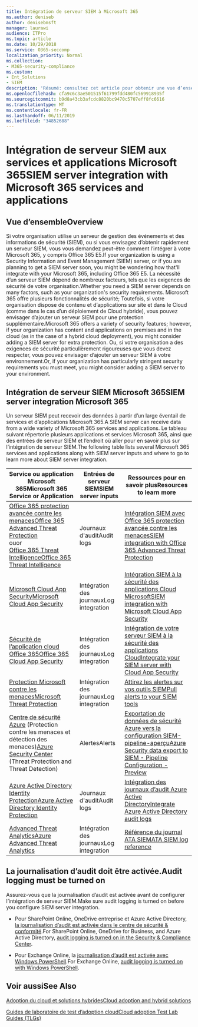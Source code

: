 ```yaml
---
title: Intégration de serveur SIEM à Microsoft 365
ms.author: deniseb
author: denisebmsft
manager: laurawi
audience: ITPro
ms.topic: article
ms.date: 10/29/2018
ms.service: O365-seccomp
localization_priority: Normal
ms.collection:
- M365-security-compliance
ms.custom:
- Ent_Solutions
- SIEM
description: 'Résumé: consultez cet article pour obtenir une vue d’ensemble de l’intégration de serveur SIEM à Microsoft 365.'
ms.openlocfilehash: cfa9c6c3ae501515f61799fdd480fc569918935f
ms.sourcegitcommit: b9d8a43cb3afcdc8820bc9470c5707eff8fc6616
ms.translationtype: MT
ms.contentlocale: fr-FR
ms.lasthandoff: 06/11/2019
ms.locfileid: "34852688"
---
```

# <a name="siem-server-integration-with-microsoft-365-services-and-applications"></a><span data-ttu-id="e1360-103">Intégration de serveur SIEM aux services et applications Microsoft 365</span><span class="sxs-lookup"><span data-stu-id="e1360-103">SIEM server integration with Microsoft 365 services and applications</span></span>

## <a name="overview"></a><span data-ttu-id="e1360-104">Vue d’ensemble</span><span class="sxs-lookup"><span data-stu-id="e1360-104">Overview</span></span>

<span data-ttu-id="e1360-105">Si votre organisation utilise un serveur de gestion des événements et des informations de sécurité (SIEM), ou si vous envisagez d’obtenir rapidement un serveur SIEM, vous vous demandez peut-être comment l’intégrer à votre Microsoft 365, y compris Office 365 E5.</span><span class="sxs-lookup"><span data-stu-id="e1360-105">If your organization is using a Security Information and Event Management (SIEM) server, or if you are planning to get a SIEM server soon, you might be wondering how that'll integrate with your Microsoft 365, including Office 365 E5.</span></span> <span data-ttu-id="e1360-106">La nécessité d’un serveur SIEM dépend de nombreux facteurs, tels que les exigences de sécurité de votre organisation.</span><span class="sxs-lookup"><span data-stu-id="e1360-106">Whether you need a SIEM server depends on many factors, such as your organization's security requirements.</span></span> <span data-ttu-id="e1360-107">Microsoft 365 offre plusieurs fonctionnalités de sécurité; Toutefois, si votre organisation dispose de contenu et d’applications sur site et dans le Cloud (comme dans le cas d’un déploiement de Cloud hybride), vous pouvez envisager d’ajouter un serveur SIEM pour une protection supplémentaire.</span><span class="sxs-lookup"><span data-stu-id="e1360-107">Microsoft 365 offers a variety of security features; however, if your organization has content and applications on premises and in the cloud (as in the case of a hybrid cloud deployment), you might consider adding a SIEM server for extra protection.</span></span> <span data-ttu-id="e1360-108">Ou, si votre organisation a des exigences de sécurité particulièrement rigoureuses que vous devez respecter, vous pouvez envisager d’ajouter un serveur SIEM à votre environnement.</span><span class="sxs-lookup"><span data-stu-id="e1360-108">Or, if your organization has particularly stringent security requirements you must meet, you might consider adding a SIEM server to your environment.</span></span>

## <a name="siem-server-integration-microsoft-365"></a><span data-ttu-id="e1360-109">Intégration de serveur SIEM Microsoft 365</span><span class="sxs-lookup"><span data-stu-id="e1360-109">SIEM server integration Microsoft 365</span></span>

<span data-ttu-id="e1360-110">Un serveur SIEM peut recevoir des données à partir d’un large éventail de services et d’applications Microsoft 365.</span><span class="sxs-lookup"><span data-stu-id="e1360-110">A SIEM server can receive data from a wide variety of Microsoft 365 services and applications.</span></span> <span data-ttu-id="e1360-111">Le tableau suivant répertorie plusieurs applications et services Microsoft 365, ainsi que des entrées de serveur SIEM et l’endroit où aller pour en savoir plus sur l’intégration de serveur SIEM.</span><span class="sxs-lookup"><span data-stu-id="e1360-111">The following table lists several Microsoft 365 services and applications along with SIEM server inputs and where to go to learn more about SIEM server integration.</span></span> 

| <span data-ttu-id="e1360-112">Service ou application Microsoft 365</span><span class="sxs-lookup"><span data-stu-id="e1360-112">Microsoft 365 Service or Application</span></span> | <span data-ttu-id="e1360-113">Entrées de serveur SIEM</span><span class="sxs-lookup"><span data-stu-id="e1360-113">SIEM server inputs</span></span> | <span data-ttu-id="e1360-114">Ressources pour en savoir plus</span><span class="sxs-lookup"><span data-stu-id="e1360-114">Resources to learn more</span></span> |
| --- | --- | --- |
| [<span data-ttu-id="e1360-115">Office 365 protection avancée contre les menaces</span><span class="sxs-lookup"><span data-stu-id="e1360-115">Office 365 Advanced Threat Protection</span></span>](office-365-atp.md) <br/>   <span data-ttu-id="e1360-116">ou</span><span class="sxs-lookup"><span data-stu-id="e1360-116">or</span></span>   <br/>[<span data-ttu-id="e1360-117">Office 365 Threat Intelligence</span><span class="sxs-lookup"><span data-stu-id="e1360-117">Office 365 Threat Intelligence</span></span>](office-365-ti.md) | <span data-ttu-id="e1360-118">Journaux d'audit</span><span class="sxs-lookup"><span data-stu-id="e1360-118">Audit logs</span></span> | [<span data-ttu-id="e1360-119">Intégration SIEM avec Office 365 protection avancée contre les menaces</span><span class="sxs-lookup"><span data-stu-id="e1360-119">SIEM integration with Office 365 Advanced Threat Protection</span></span>](siem-integration-with-office-365-ti.md) |
| [<span data-ttu-id="e1360-120">Microsoft Cloud App Security</span><span class="sxs-lookup"><span data-stu-id="e1360-120">Microsoft Cloud App Security</span></span>](https://docs.microsoft.com/cloud-app-security/what-is-cloud-app-security) | <span data-ttu-id="e1360-121">Intégration des journaux</span><span class="sxs-lookup"><span data-stu-id="e1360-121">Log integration</span></span> | [<span data-ttu-id="e1360-122">Intégration SIEM à la sécurité des applications Cloud Microsoft</span><span class="sxs-lookup"><span data-stu-id="e1360-122">SIEM integration with Microsoft Cloud App Security</span></span>](https://docs.microsoft.com/cloud-app-security/siem) |
| [<span data-ttu-id="e1360-123">Sécurité de l’application cloud Office 365</span><span class="sxs-lookup"><span data-stu-id="e1360-123">Office 365 Cloud App Security</span></span>](https://docs.microsoft.com/cloud-app-security/what-is-cloud-app-security) | <span data-ttu-id="e1360-124">Intégration des journaux</span><span class="sxs-lookup"><span data-stu-id="e1360-124">Log integration</span></span> | [<span data-ttu-id="e1360-125">Intégration de votre serveur SIEM à la sécurité des applications Cloud</span><span class="sxs-lookup"><span data-stu-id="e1360-125">Integrate your SIEM server with Cloud App Security</span></span>](https://docs.microsoft.com/cloud-app-security/siem) |
| [<span data-ttu-id="e1360-126">Protection Microsoft contre les menaces</span><span class="sxs-lookup"><span data-stu-id="e1360-126">Microsoft Threat Protection</span></span>](https://docs.microsoft.com/windows/security/threat-protection/) | <span data-ttu-id="e1360-127">Intégration des journaux</span><span class="sxs-lookup"><span data-stu-id="e1360-127">Log integration</span></span> | [<span data-ttu-id="e1360-128">Attirez les alertes sur vos outils SIEM</span><span class="sxs-lookup"><span data-stu-id="e1360-128">Pull alerts to your SIEM tools</span></span>](https://docs.microsoft.com/windows/security/threat-protection/microsoft-defender-atp/configure-siem) |
| <span data-ttu-id="e1360-129">[Centre de sécurité Azure](https://docs.microsoft.com/azure/security-center/security-center-intro) (Protection contre les menaces et détection des menaces)</span><span class="sxs-lookup"><span data-stu-id="e1360-129">[Azure Security Center](https://docs.microsoft.com/azure/security-center/security-center-intro) (Threat Protection and Threat Detection)</span></span> | <span data-ttu-id="e1360-130">Alertes</span><span class="sxs-lookup"><span data-stu-id="e1360-130">Alerts</span></span> | [<span data-ttu-id="e1360-131">Exportation de données de sécurité Azure vers la configuration SIEM-pipeline-aperçu</span><span class="sxs-lookup"><span data-stu-id="e1360-131">Azure Security data export to SIEM - Pipeline Configuration - Preview</span></span>](https://docs.microsoft.com/azure/security-center/security-center-export-data-to-siem) |
| [<span data-ttu-id="e1360-132">Azure Active Directory Identity Protection</span><span class="sxs-lookup"><span data-stu-id="e1360-132">Azure Active Directory Identity Protection</span></span>](https://docs.microsoft.com/azure/active-directory/identity-protection/overview) | <span data-ttu-id="e1360-133">Journaux d'audit</span><span class="sxs-lookup"><span data-stu-id="e1360-133">Audit logs</span></span> | [<span data-ttu-id="e1360-134">Intégration des journaux d’audit Azure Active Directory</span><span class="sxs-lookup"><span data-stu-id="e1360-134">Integrate Azure Active Directory audit logs</span></span>](https://docs.microsoft.com/azure/security/security-azure-log-integration-ad) |
| [<span data-ttu-id="e1360-135">Advanced Threat Analytics</span><span class="sxs-lookup"><span data-stu-id="e1360-135">Azure Advanced Threat Analytics</span></span>](https://docs.microsoft.com/azure/security/azure-threat-detection) | <span data-ttu-id="e1360-136">Intégration des journaux</span><span class="sxs-lookup"><span data-stu-id="e1360-136">Log integration</span></span> | [<span data-ttu-id="e1360-137">Référence du journal ATA SIEM</span><span class="sxs-lookup"><span data-stu-id="e1360-137">ATA SIEM log reference</span></span>](https://docs.microsoft.com/advanced-threat-analytics/cef-format-sa) |

## <a name="audit-logging-must-be-turned-on"></a><span data-ttu-id="e1360-138">La journalisation d’audit doit être activée.</span><span class="sxs-lookup"><span data-stu-id="e1360-138">Audit logging must be turned on</span></span>

<span data-ttu-id="e1360-139">Assurez-vous que la journalisation d’audit est activée avant de configurer l’intégration de serveur SIEM.</span><span class="sxs-lookup"><span data-stu-id="e1360-139">Make sure audit logging is turned on before you configure SIEM server integration.</span></span> 

- <span data-ttu-id="e1360-140">Pour SharePoint Online, OneDrive entreprise et Azure Active Directory, [la journalisation d’audit est activée dans le centre de sécurité & conformité](https://docs.microsoft.com/office365/securitycompliance/turn-audit-log-search-on-or-off).</span><span class="sxs-lookup"><span data-stu-id="e1360-140">For SharePoint Online, OneDrive for Business, and Azure Active Directory, [audit logging is turned on in the Security & Compliance Center](https://docs.microsoft.com/office365/securitycompliance/turn-audit-log-search-on-or-off).</span></span>

- <span data-ttu-id="e1360-141">Pour Exchange Online, la [journalisation d’audit est activée avec Windows PowerShell](https://docs.microsoft.com/office365/securitycompliance/enable-mailbox-auditing).</span><span class="sxs-lookup"><span data-stu-id="e1360-141">For Exchange Online, [audit logging is turned on with Windows PowerShell](https://docs.microsoft.com/office365/securitycompliance/enable-mailbox-auditing).</span></span>
 
## <a name="see-also"></a><span data-ttu-id="e1360-142">Voir aussi</span><span class="sxs-lookup"><span data-stu-id="e1360-142">See Also</span></span>

[<span data-ttu-id="e1360-143">Adoption du cloud et solutions hybrides</span><span class="sxs-lookup"><span data-stu-id="e1360-143">Cloud adoption and hybrid solutions</span></span>](https://docs.microsoft.com/office365/enterprise/cloud-adoption-and-hybrid-solutions)
  
[<span data-ttu-id="e1360-144">Guides de laboratoire de test d’adoption cloud</span><span class="sxs-lookup"><span data-stu-id="e1360-144">Cloud adoption Test Lab Guides (TLGs)</span></span>](https://docs.microsoft.com/office365/enterprise/cloud-adoption-test-lab-guides-tlgs)



